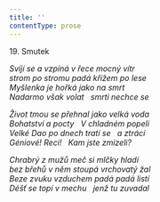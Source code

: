 ```yaml
---
title: ''
contentType: prose
---
```


19. Smutek

_Svíjí se a vzpíná v řece mocný vítr  
strom po stromu padá křížem po lese  
Myšlenka je hořká jako na smrt  
Nadarmo však volat   smrti nechce se_

_Život tmou se přehnal jako velká voda  
Bohatství a pocty   V chladném popeli  
Velké Dao po dnech tratí se   a ztrácí  
Géniové! Reci!   Kam jste zmizeli?_

_Chrabrý z mužů meč si mlčky hladí  
bez břehů v něm stoupá vrchovatý žal  
Beze zvuku vzduchem padá padá listí  
Déšť se topí v mechu   jenž tu zuvadal_
